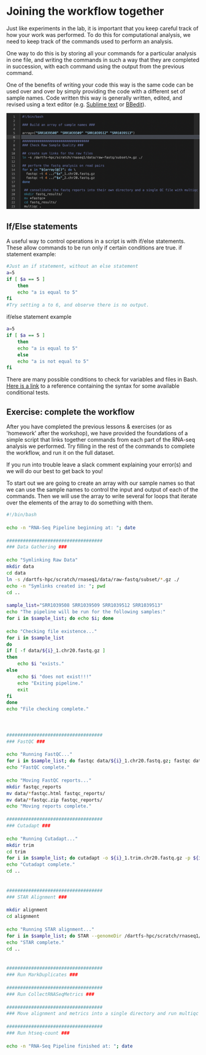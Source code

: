 # Joining the workflow together  #
Just like experiments in the lab, it is important that you keep careful track of how your work was performed. To do this for computational analysis, we need to keep track of the commands used to perform an analysis.

One way to do this is by storing all your commands for a particular analysis in one file, and writing the commands in such a way that they are completed in succession, with each command using the output from the previous command.

One of the benefits of writing your code this way is the same code can be used over and over by simply providing the code with a different set of sample names. Code written this way is generally written, edited, and revised using a text editor (e.g. [Sublime text](https://www.sublimetext.com/) or [BBedit](https://www.barebones.com/products/bbedit/)).

![](../figures/terminal_commands3.png)

## If/Else statements

A useful way to control operations in a script is with if/else statements.  These allow commands to be run only if certain conditions are true.
if statement example:
```bash
#Just an if statement, without an else statement
a=5
if [ $a == 5 ]
    then
    echo "a is equal to 5"
fi
#Try setting a to 6, and observe there is no output.
```

if/else statement example
```bash
a=5
if [ $a == 5 ]
    then
    echo "a is equal to 5"
    else
    echo "a is not equal to 5"
fi
```

There are many possible conditions to check for variables and files in Bash.  [Here is a link](https://tldp.org/LDP/Bash-Beginners-Guide/html/sect_07_01.html) to a reference containing the syntax for some available conditional tests.


## Exercise: complete the workflow

After you have completed the previous lessons & exercises (or as 'homework' after the workshop), we have provided the foundations of a simple script that links together commands from each part of the RNA-seq analysis we performed. Try filling in the rest of the commands to complete the workflow, and run it on the full dataset.

If you run into trouble leave a slack comment explaining your error(s) and we will do our best to get back to you!

To start out we are going to create an array with our sample names so that we can use the sample names to control the input and output of each of the commands.
Then we will use the array to write several for loops that iterate over the elements of the array to do something with them.

```bash
#!/bin/bash

echo -n "RNA-Seq Pipeline beginning at: "; date

###################################
### Data Gathering ###

echo "Symlinking Raw Data"
mkdir data
cd data
ln -s /dartfs-hpc/scratch/rnaseq1/data/raw-fastq/subset/*.gz ./
echo -n "Symlinks created in: "; pwd
cd ..

sample_list="SRR1039508 SRR1039509 SRR1039512 SRR1039513"
echo "The pipeline will be run for the following samples:"
for i in $sample_list; do echo $i; done

echo "Checking file existence..."
for i in $sample_list
do
if [ -f data/${i}_1.chr20.fastq.gz ]
then
    echo $i "exists."
else
    echo $i "does not exist!!!"
    echo "Exiting pipeline."
    exit
fi
done
echo "File checking complete."



###################################
### FastQC ###

echo "Running FastQC..."
for i in $sample_list; do fastqc data/${i}_1.chr20.fastq.gz; fastqc data/${i}_2.chr20.fastq.gz;done
echo "FastQC complete."

echo "Moving FastQC reports..."
mkdir fastqc_reports
mv data/*fastqc.html fastqc_reports/
mv data/*fastqc.zip fastqc_reports/
echo "Moving reports complete."

###################################
### Cutadapt ###

echo "Running Cutadapt..."
mkdir trim
cd trim
for i in $sample_list; do cutadapt -o ${i}_1.trim.chr20.fastq.gz -p ${i}_2.trim.chr20.fastq.gz ../data/${i}_1.chr20.fastq.gz ../data/${i}_2.chr20.fastq.gz -m1 -q 20 -j4 > ${i}_cutadapt.report; done
echo "Cutadapt complete."
cd ..


###################################
### STAR Alignment ###

mkdir alignment
cd alignment

echo "Running STAR alignment..."
for i in $sample_list; do STAR --genomeDir /dartfs-hpc/scratch/rnaseq1/refs/hg38_chr20_index --readFilesIn ../trim/${i}_1.trim.chr20.fastq.gz ../trim/${i}_2.trim.chr20.fastq.gz --readFilesCommand zcat --runThreadN 4 --outSAMtype BAM SortedByCoordinate --outFilterType BySJout --outFileNamePrefix ${i}_; done
echo "STAR complete."
cd ..


###################################
### Run MarkDuplicates ###

###################################
### Run CollectRNASeqMetrics ###

###################################
### Move alignment and metrics into a single directory and run multiqc ###

###################################
### Run htseq-count ###

echo -n "RNA-Seq Pipeline finished at: "; date

```
